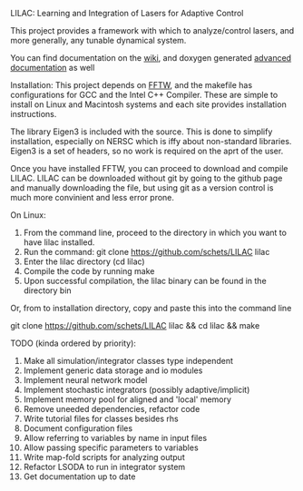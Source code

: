 LILAC: Learning and Integration of Lasers for Adaptive Control

This project provides a framework with which to analyze/control lasers, and more generally, any tunable dynamical system.

You can find documentation on the [wiki](http://github.com/schets/LILAC/wiki), and doxygen generated [advanced documentation](http://schets.github.io/LILAC) as well 

Installation:
This project depends on [FFTW](www.fftw.org), and the makefile has configurations for GCC and the Intel C++ Compiler. These are simple to install on Linux and Macintosh systems and each site provides installation instructions.

The library Eigen3 is included with the source. This is done to simplify installation, especially on NERSC which is iffy about non-standard libraries. Eigen3 is a set of headers, so no work is required on the aprt of the user.

Once you have installed FFTW, you can proceed to download and compile LILAC. LILAC can be downloaded without git by going to the github page and manually downloading the file, but using git as a version control is much more convinient and less error prone.

On Linux:

1. From the command line, proceed to the directory in which you want to have lilac installed.
2. Run the command: git clone https://github.com/schets/LILAC lilac
3. Enter the lilac directory (cd lilac)
4. Compile the code by running make
5. Upon successful compilation, the lilac binary can be found in the directory bin

Or, from to installation directory, copy and paste this into the command line

git clone https://github.com/schets/LILAC lilac && cd lilac && make


TODO (kinda ordered by priority):

1. Make all simulation/integrator classes type independent
2. Implement generic data storage and io modules
3. Implement neural network model
4. Implement stochastic integrators (possibly adaptive/implicit)
5. Implement memory pool for aligned and 'local' memory
6. Remove uneeded dependencies, refactor code
7. Write tutorial files for classes besides rhs
8. Document configuration files
9. Allow referring to variables by name in input files
10. Allow passing specific parameters to variables
11. Write map-fold scripts for analyzing output
12. Refactor LSODA to run in integrator system
13. Get documentation up to date

